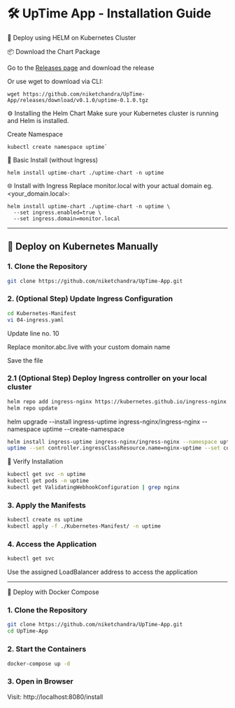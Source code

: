 # 🛠️ UpTime App - Installation Guide

🚀 Deploy using HELM on Kubernetes Cluster

📦 Download the Chart Package

Go to the [Releases page](https://github.com/niketchandra/UpTime-App/releases) and download the release

Or use wget to download via CLI:

```
wget https://github.com/niketchandra/UpTime-App/releases/download/v0.1.0/uptime-0.1.0.tgz
```

⚙️ Installing the Helm Chart
Make sure your Kubernetes cluster is running and Helm is installed.

Create Namespace

```
kubectl create namespace uptime`
```

🔧 Basic Install (without Ingress)

```
helm install uptime-chart ./uptime-chart -n uptime
```

🌐 Install with Ingress
Replace monitor.local with your actual domain eg. <your_domain.local>:

```
helm install uptime-chart ./uptime-chart -n uptime \
  --set ingress.enabled=true \
  --set ingress.domain=monitor.local
```
--------------------------------------------------------------------

## 🚀 Deploy on Kubernetes Manually

### 1. Clone the Repository

```bash
git clone https://github.com/niketchandra/UpTime-App.git

```
###  2. (Optional Step) Update Ingress Configuration
```bash
cd Kubernetes-Manifest
vi 04-ingress.yaml
```

Update line no. 10

Replace monitor.abc.live with your custom domain name

Save the file

###  2.1 (Optional Step) Deploy Ingress controller on your local cluster

```bash
helm repo add ingress-nginx https://kubernetes.github.io/ingress-nginx
helm repo update
```

helm upgrade --install ingress-uptime ingress-nginx/ingress-nginx --namespace uptime --create-namespace

```bash
helm install ingress-uptime ingress-nginx/ingress-nginx --namespace uptime --create-namespace --set controller.ingressClass=nginx-
uptime --set controller.ingressClassResource.name=nginx-uptime --set controller.service.type=LoadBalancer --set controller.service.loadBalancerIP=192.168.1.184
```
🧪 Verify Installation
```bash
kubectl get svc -n uptime
kubectl get pods -n uptime
kubectl get ValidatingWebhookConfiguration | grep nginx
```

### 3. Apply the Manifests

```bash
kubectl create ns uptime
kubectl apply -f ./Kubernetes-Manifest/ -n uptime
```

### 4. Access the Application

```bash
kubectl get svc
```

Use the assigned LoadBalancer address to access the application

--------------------------------------------------------------------

🐳 Deploy with Docker Compose

### 1. Clone the Repository

```bash
git clone https://github.com/niketchandra/UpTime-App.git
cd UpTime-App
```

### 2. Start the Containers

```bash
docker-compose up -d
```
### 3. Open in Browser
Visit: http://localhost:8080/install

